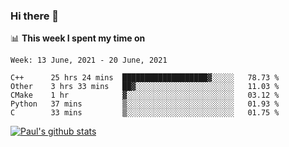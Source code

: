 ### Hi there 👋

📊 **This week I spent my time on**
<!--START_SECTION:waka-->
```text
Week: 13 June, 2021 - 20 June, 2021

C++      25 hrs 24 mins  ███████████████████▓░░░░░   78.73 % 
Other    3 hrs 33 mins   ██▓░░░░░░░░░░░░░░░░░░░░░░   11.03 % 
CMake    1 hr            ▓░░░░░░░░░░░░░░░░░░░░░░░░   03.12 % 
Python   37 mins         ▒░░░░░░░░░░░░░░░░░░░░░░░░   01.93 % 
C        33 mins         ▒░░░░░░░░░░░░░░░░░░░░░░░░   01.75 % 
```
<!--END_SECTION:waka-->


[![Paul's github stats](https://github-readme-stats.vercel.app/api?username=mickeyouyou&theme=dracula&show_icons=true)](https://github.com/anuraghazra/github-readme-stats)
